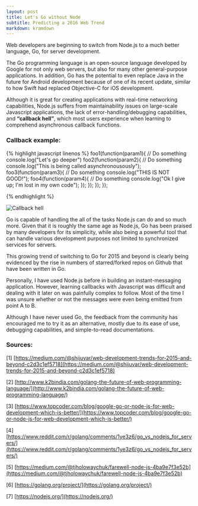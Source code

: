 ```yaml
---
layout: post
title: Let's Go without Node
subtitle: Predicting a 2016 Web Trend
markdown: kramdown
---
```



Web developers are beginning to switch from Node.js to a much better language, Go, for server development.

The Go programming language is an open-source language developed by Google for not only web servers, but also for many other general-purpose applications. In addition, Go has the potential to even replace Java in the future for Android development because of one of its recent update, similar to how Swift had replaced Objective-C for iOS development.

Although it is great for creating applications with real-time networking capabilities, Node.js suffers from maintainability issues on large-scale Javascript applications, the lack of error-handling/debugging capabilities, and **“callback hell”**, which most users experience when learning to comprehend asynchronous callback functions.

### Callback example:

{% highlight javascript linenos %}
foo1(function(param1){
    // Do something
    console.log("Let's go deeper")
    foo2(function(param2){
        // Do something
        console.log("This is being called asynchronousously");
        foo3(function(param3){
            // Do something
            console.log("THIS IS NOT GOOD!");
            foo4(function(param4){
                // Do something
                console.log("Ok I give up; I'm lost in my own code");
            });
        });
    });
});

{% endhighlight %}

![Callback hell](http://home.iitk.ac.in/~bhanuc/Deck%20Title_files/1j6gAIn.jpg)

Go is capable of handling the all of the tasks Node.js can do and so much more. Given that it is roughly the same age as Node.js, Go has been praised by many developers for its simplicity, while also being a powerful tool that can handle various development purposes not limited to synchronized services for servers.

This growing trend of switching to Go for 2015 and beyond is clearly being evidenced by the rise in numbers of starred/forked repos on Github that have been written in Go.

Personally, I have used Node.js before in building an instant-messaging application. However, learning callbacks with Javascript was difficult and dealing with it later on was painfully complex to follow. Most of the time I was unsure whether or not the messages were even being emitted from point A to B.

Although I have never used Go, the feedback from the community has encouraged me to try it as an alternative, mostly due to its ease of use, debugging capabilities, and simple-to-read documentations.

### Sources:

[1] [https://medium.com/@shijuvar/web-development-trends-for-2015-and-beyond-c2d3c1ef5718](https://medium.com/@shijuvar/web-development-trends-for-2015-and-beyond-c2d3c1ef5718)

[2] [http://www.k2bindia.com/golang-the-future-of-web-programming-language/](http://www.k2bindia.com/golang-the-future-of-web-programming-language/)

[3]  [https://www.topcoder.com/blog/google-go-or-node-js-for-web-development-which-is-better/](https://www.topcoder.com/blog/google-go-or-node-js-for-web-development-which-is-better/)

[4] [https://www.reddit.com/r/golang/comments/1ye3z6/go_vs_nodejs_for_servers/](https://www.reddit.com/r/golang/comments/1ye3z6/go_vs_nodejs_for_servers/)

[5] [https://medium.com/@tjholowaychuk/farewell-node-js-4ba9e7f3e52b](https://medium.com/@tjholowaychuk/farewell-node-js-4ba9e7f3e52b)

[6] [https://golang.org/project/](https://golang.org/project/)

[7] [https://nodejs.org/](https://nodejs.org/)
